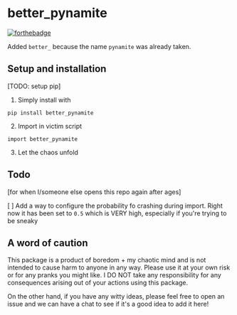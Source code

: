 # better_pynamite

[![forthebadge](https://forthebadge.com/images/badges/powered-by-black-magic.svg)](https://forthebadge.com)

Added `better_` because the name `pynamite` was already taken.

## Setup and installation

[TODO: setup pip]

1. Simply install with

```
pip install better_pynamite
```

2. Import in victim script

```
import better_pynamite
```

3. Let the chaos unfold

## Todo

[for when I/someone else opens this repo again after ages]

[ ] Add a way to configure the probability fo crashing during import. Right now it has been set to `0.5` which is VERY high, especially if you're trying to be sneaky

## A word of caution

This package is a product of boredom + my chaotic mind and is not intended to cause harm to anyone in any way. Please use it at your own risk or for any pranks you might like. I DO NOT take any responsibility for any consequences arising out of your actions using this package.

On the other hand, if you have any witty ideas, please feel free to open an issue and we can have a chat to see if it's a good idea to add it here!
